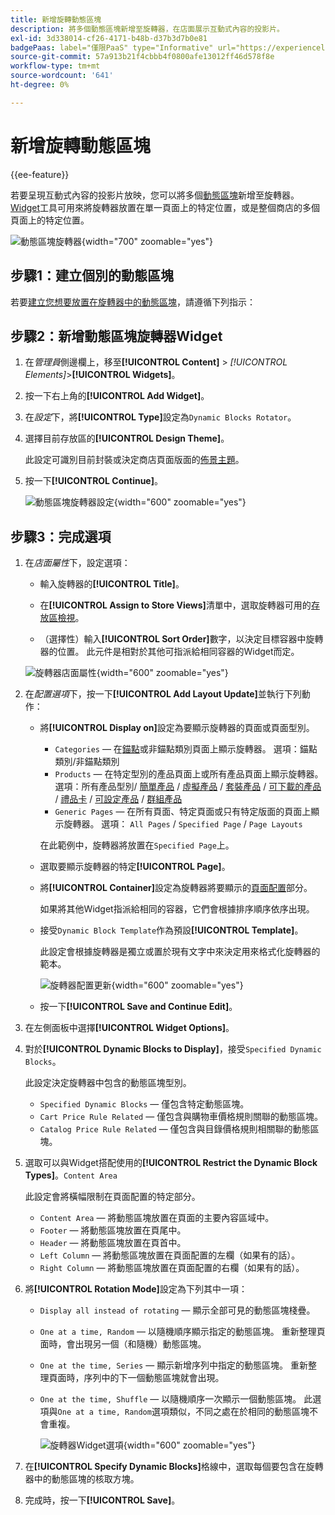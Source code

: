 ```yaml
---
title: 新增旋轉動態區塊
description: 將多個動態區塊新增至旋轉器，在店面展示互動式內容的投影片。
exl-id: 3d338014-cf26-4171-b48b-d37b3d7b0e81
badgePaas: label="僅限PaaS" type="Informative" url="https://experienceleague.adobe.com/zh-hant/docs/commerce/user-guides/product-solutions" tooltip="僅適用於雲端專案(Adobe管理的PaaS基礎結構)和內部部署專案的Adobe Commerce 。"
source-git-commit: 57a913b21f4cbbb4f0800afe13012ff46d578f8e
workflow-type: tm+mt
source-wordcount: '641'
ht-degree: 0%

---
```


# 新增旋轉動態區塊

{{ee-feature}}

若要呈現互動式內容的投影片放映，您可以將多個[動態區塊](dynamic-blocks.md)新增至旋轉器。 [Widget](widgets.md)工具可用來將旋轉器放置在單一頁面上的特定位置，或是整個商店的多個頁面上的特定位置。

![動態區塊旋轉器](./assets/widget-dynamic-block-rotator.png){width="700" zoomable="yes"}

## 步驟1：建立個別的動態區塊

若要[建立您想要放置在旋轉器中的動態區塊](dynamic-blocks.md)，請遵循下列指示：

## 步驟2：新增動態區塊旋轉器Widget

1. 在&#x200B;_管理員_&#x200B;側邊欄上，移至&#x200B;**[!UICONTROL Content]** > _[!UICONTROL Elements]_>**[!UICONTROL Widgets]**。

1. 按一下右上角的&#x200B;**[!UICONTROL Add Widget]**。

1. 在&#x200B;_設定_&#x200B;下，將&#x200B;**[!UICONTROL Type]**&#x200B;設定為`Dynamic Blocks Rotator`。

1. 選擇目前存放區的&#x200B;**[!UICONTROL Design Theme]**。

   此設定可識別目前封裝或決定商店頁面版面的[佈景主題](themes.md)。

1. 按一下&#x200B;**[!UICONTROL Continue]**。

   ![動態區塊旋轉器設定](./assets/widget-dynamic-block-rotator-settings.png){width="600" zoomable="yes"}

## 步驟3：完成選項

1. 在&#x200B;_店面屬性_&#x200B;下，設定選項：

   - 輸入旋轉器的&#x200B;**[!UICONTROL Title]**。

   - 在&#x200B;**[!UICONTROL Assign to Store Views]**&#x200B;清單中，選取旋轉器可用的[存放區檢視](../getting-started/websites-stores-views.md)。

   - （選擇性）輸入&#x200B;**[!UICONTROL Sort Order]**&#x200B;數字，以決定目標容器中旋轉器的位置。 此元件是相對於其他可指派給相同容器的Widget而定。

   ![旋轉器店面屬性](./assets/widget-dynamic-block-rotator-storefront-properties.png){width="600" zoomable="yes"}

1. 在&#x200B;_配置選項_&#x200B;下，按一下&#x200B;**[!UICONTROL Add Layout Update]**&#x200B;並執行下列動作：

   - 將&#x200B;**[!UICONTROL Display on]**&#x200B;設定為要顯示旋轉器的頁面或頁面型別。

      - `Categories` — 在[錨點](../catalog/navigation-layered.md)或非錨點類別頁面上顯示旋轉器。 選項：錨點類別/非錨點類別
      - `Products` — 在特定型別的產品頁面上或所有產品頁面上顯示旋轉器。 選項：所有產品型別/ [簡單產品](../catalog/product-create-simple.md) / [虛擬產品](../catalog/product-create-virtual.md) / [套裝產品](../catalog/product-create-bundle.md) / [可下載的產品](../catalog/product-create-downloadable.md) / [禮品卡](../catalog/product-gift-card-create.md) / [可設定產品](../catalog/product-create-configurable.md) / [群組產品](../catalog/product-create-grouped.md)
      - `Generic Pages` — 在所有頁面、特定頁面或只有特定版面的頁面上顯示旋轉器。 選項： `All Pages` / `Specified Page` / `Page Layouts`

     在此範例中，旋轉器將放置在`Specified Page`上。

   - 選取要顯示旋轉器的特定&#x200B;**[!UICONTROL Page]**。

   - 將&#x200B;**[!UICONTROL Container]**&#x200B;設定為旋轉器將要顯示的[頁面配置](page-layout.md#standard-page-layouts)部分。

     如果將其他Widget指派給相同的容器，它們會根據排序順序依序出現。

   - 接受`Dynamic Block Template`作為預設&#x200B;**[!UICONTROL Template]**。

     此設定會根據旋轉器是獨立或置於現有文字中來決定用來格式化旋轉器的範本。

     ![旋轉器配置更新](./assets/widget-dynamic-block-rotator-layout-updates.png){width="600" zoomable="yes"}

   - 按一下&#x200B;**[!UICONTROL Save and Continue Edit]**。

1. 在左側面板中選擇&#x200B;**[!UICONTROL Widget Options]**。

1. 對於&#x200B;**[!UICONTROL Dynamic Blocks to Display]**，接受`Specified Dynamic Blocks`。

   此設定決定旋轉器中包含的動態區塊型別。

   - `Specified Dynamic Blocks` — 僅包含特定動態區塊。
   - `Cart Price Rule Related` — 僅包含與購物車價格規則關聯的動態區塊。
   - `Catalog Price Rule Related` — 僅包含與目錄價格規則相關聯的動態區塊。

1. 選取可以與Widget搭配使用的&#x200B;**[!UICONTROL Restrict the Dynamic Block Types]**。`Content Area`

   此設定會將橫幅限制在頁面配置的特定部分。

   - `Content Area` — 將動態區塊放置在頁面的主要內容區域中。
   - `Footer` — 將動態區塊放置在頁尾中。
   - `Header` — 將動態區塊放置在頁首中。
   - `Left Column` — 將動態區塊放置在頁面配置的左欄（如果有的話）。
   - `Right Column` — 將動態區塊放置在頁面配置的右欄（如果有的話）。

1. 將&#x200B;**[!UICONTROL Rotation Mode]**&#x200B;設定為下列其中一項：

   - `Display all instead of rotating` — 顯示全部可見的動態區塊棧疊。
   - `One at a time, Random` — 以隨機順序顯示指定的動態區塊。 重新整理頁面時，會出現另一個（和隨機）動態區塊。
   - `One at the time, Series` — 顯示新增序列中指定的動態區塊。 重新整理頁面時，序列中的下一個動態區塊就會出現。
   - `One at the time, Shuffle` — 以隨機順序一次顯示一個動態區塊。 此選項與`One at a time, Random`選項類似，不同之處在於相同的動態區塊不會重複。

     ![旋轉器Widget選項](./assets/widget-dynamic-block-rotator-widget-options.png){width="600" zoomable="yes"}

1. 在&#x200B;**[!UICONTROL Specify Dynamic Blocks]**&#x200B;格線中，選取每個要包含在旋轉器中的動態區塊的核取方塊。

1. 完成時，按一下&#x200B;**[!UICONTROL Save]**。
